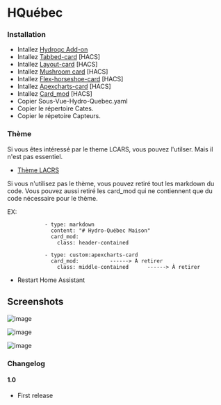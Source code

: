 # HQuébec

### Installation

- Intallez [Hydroqc Add-on](https://hydroqc.ca/fr/docs/installation/hass-addon/)
- Intallez [Tabbed-card](https://github.com/kinghat/tabbed-card) [HACS] 
- Intallez [Layout-card](https://github.com/thomasloven/lovelace-layout-card) [HACS]
- Intallez [Mushroom card](https://github.com/piitaya/lovelace-mushroom) [HACS]
- Intallez [Flex-horseshoe-card](https://github.com/AmoebeLabs/flex-horseshoe-card) [HACS]
- Intallez [Apexcharts-card](https://github.com/RomRider/apexcharts-card) [HACS]
- Intallez [Card_mod](https://github.com/thomasloven/lovelace-card-mod) [HACS]
- Copier Sous-Vue-Hydro-Quebec.yaml
- Copier le répertoire Cates.
- Copier le répetoire Capteurs.

### Thème

Si vous êtes intéressé par le theme LCARS, vous pouvez l'utilser. Mais il n'est pas essentiel. 

- [Thème LACRS](https://github.com/th3jesta/ha-lcars)

Si vous n'utilisez pas le thème, vous pouvez retiré tout les markdown du code.
Vous pouvez aussi retiré les card_mod qui ne contiennent que du code nécessaire pour le thème.

EX:
```
            - type: markdown
              content: "# Hydro-Québec Maison"
              card_mod:
                class: header-contained

            - type: custom:apexcharts-card
              card_mod:          ------> À retirer
                class: middle-contained      ------> À retirer

```  

- Restart Home Assistant

## Screenshots

![image](https://github.com/MichelJourdain/HQuebec/assets/83040228/61b34fc9-95e9-4109-af1e-7c697f4cfcbf)

![image](https://github.com/MichelJourdain/HQuebec/assets/83040228/d0a28268-9213-43d1-b88d-1b08794e4103)

![image](https://github.com/MichelJourdain/HQuebec/assets/83040228/e0171e6c-7fc8-401c-b78c-734ceaae1511)

### Changelog
#### 1.0
- First release

